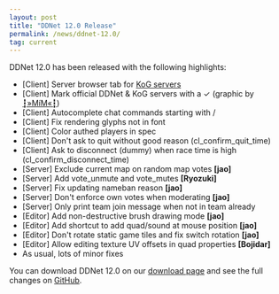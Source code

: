 ```yaml
---
layout: post
title: "DDNet 12.0 Release"
permalink: /news/ddnet-12.0/
tag: current
---
```


DDNet 12.0 has been released with the following highlights:

<ul>
  <li>[Client] Server browser tab for <a href="https://qshar.com/">KoG servers</a></li>
  <li>[Client] Mark official DDNet &amp; KoG servers with a ✓ (graphic by <a href="https://ddnet.org/players/-9479--187-M-237-M-171--9479-/">┇»MíM«┇</a>)</li>
  <li>[Client] Autocomplete chat commands starting with /</li>
  <li>[Client] Fix rendering glyphs not in font</li>
  <li>[Client] Color authed players in spec</li>
  <li>[Client] Don't ask to quit without good reason (cl_confirm_quit_time)</li>
  <li>[Client] Ask to disconnect (dummy) when race time is high (cl_confirm_disconnect_time)</li>
  <li>[Server] Exclude current map on random map votes <strong>[jao]</strong></li>
  <li>[Server] Add vote_unmute and vote_mutes <strong>[Ryozuki]</strong></li>
  <li>[Server] Fix updating nameban reason <strong>[jao]</strong></li>
  <li>[Server] Don't enforce own votes when moderating <strong>[jao]</strong></li>
  <li>[Server] Only print team join message when not in team already</li>
  <li>[Editor] Add non-destructive brush drawing mode <strong>[jao]</strong></li>
  <li>[Editor] Add shortcut to add quad/sound at mouse position <strong>[jao]</strong></li>
  <li>[Editor] Don't rotate static game tiles and fix switch rotation <strong>[jao]</strong></li>
  <li>[Editor] Allow editing texture UV offsets in quad properties <strong>[Bojidar]</strong></li>
  <li>As usual, lots of minor fixes</li>
</ul>

You can download DDNet 12.0 on our [download page](https://ddnet.org/downloads/) and see the full changes on [GitHub](https://github.com/ddnet/ddnet/compare/11.9...12.0.1).

